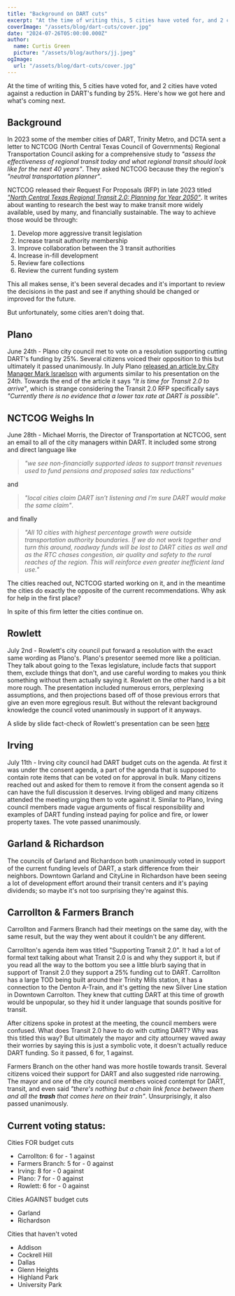 ```yaml
---
title: "Background on DART cuts"
excerpt: "At the time of writing this, 5 cities have voted for, and 2 cities have voted against a reduction in DART's funding by 25%. Here's how we got here and what's coming next."
coverImage: "/assets/blog/dart-cuts/cover.jpg"
date: "2024-07-26T05:00:00.000Z"
author:
  name: Curtis Green
  picture: "/assets/blog/authors/jj.jpeg"
ogImage:
  url: "/assets/blog/dart-cuts/cover.jpg"
---
```


At the time of writing this, 5 cities have voted for, and 2 cities have voted against a reduction in DART's funding by 25%. Here's how we got here and what's coming next.

## Background
In 2023 some of the member cities of DART, Trinity Metro, and DCTA sent a letter to NCTCOG (North Central Texas Council of Governments) Regional Transportation Council asking for a comprehensive study to *"assess the effectiveness of regional transit today and what regional transit should look like for the next 40 years"*. They asked NCTCOG because they the region's *"neutral transportation planner"*.

NCTCOG released their Request For Proposals (RFP) in late 2023 titled [*"North Central Texas Regional Transit 2.0: Planning for Year 2050"*](https://www.nctcog.org/getmedia/89832cd2-9626-44c8-bb9b-d868febce6f0/RFP-_Regional-Transit-2-0-FINAL.pdf). It writes about wanting to research the best way to make transit more widely available, used by many, and financially sustainable. The way to achieve those would be through:

1. Develop more aggressive transit legislation
2. Increase transit authority membership
3. Improve collaboration between the 3 transit authorities
4. Increase in-fill development
5. Review fare collections
6. Review the current funding system

This all makes sense, it's been several decades and it's important to review the decisions in the past and see if anything should be changed or improved for the future.

But unfortunately, some cities aren't doing that.

## Plano
June 24th - Plano city council met to vote on a resolution supporting cutting DART's funding by 25%. Several citizens voiced their opposition to this but ultimately it passed unanimously. In July Plano [released an article by City Manager Mark Israelson](https://content.civicplus.com/api/assets/617e7bce-3680-45d8-bb90-0351d2241441) with arguments similar to his presentation on the 24th. Towards the end of the article it says *"It is time for Transit 2.0 to arrive*", which is strange considering the Transit 2.0 RFP specifically says *"Currently there is no evidence that a lower tax rate at DART is possible"*.

## NCTCOG Weighs In
June 28th - Michael Morris, the Director of Transportation at NCTCOG, sent an email to all of the city managers within DART. It included some strong and direct language like


> *"we see non-financially supported ideas to support transit revenues used to fund pensions and proposed sales tax reductions"*

and 

> *"local cities claim DART isn’t listening and I’m sure DART would make the same claim"*.

and finally

> *"All 10 cities with highest percentage growth were outside transportation authority boundaries.  If we do not work together and turn this around, roadway funds will be lost to DART cities as well and as the RTC chases congestion, air quality and safety to the rural reaches of the region. This will reinforce even greater inefficient land use."*

The cities reached out, NCTCOG started working on it, and in the meantime the cities do exactly the opposite of the current recommendations. Why ask for help in the first place?

In spite of this firm letter the cities continue on.

## Rowlett
July 2nd - Rowlett's city council put forward a resolution with the exact same wording as Plano's. Plano's presentor seemed more like a politician. They talk about going to the Texas legislature, include facts that support them, exclude things that don't, and use careful wording to makes you think something without them actually saying it. Rowlett on the other hand is a bit more rough. The presentation included numerous errors, perplexing assumptions, and then projections based off of those previous errors that give an even more egregious result. But without the relevant background knowledge the council voted unanimously in support of it anyways.

A slide by slide fact-check of Rowlett's presentation can be seen [here](https://docs.google.com/presentation/d/1GKMZaz76c3Sck3ZZscDksqYOR-HvFt7lSw7mv2DeDCg)

## Irving
July 11th - Irving city council had DART budget cuts on the agenda. At first it was under the consent agenda, a part of the agenda that is supposed to contain rote items that can be voted on for approval in bulk. Many citizens reached out and asked for them to remove it from the consent agenda so it can have the full discussion it deserves. Irving obliged and many citizens attended the meeting urging them to vote against it. Similar to Plano, Irving council members made vague arguments of fiscal responsibility and examples of DART funding instead paying for police and fire, or lower property taxes. The vote passed unanimously.

## Garland & Richardson
The councils of Garland and Richardson both unanimously voted in support of the current funding levels of DART, a stark difference from their neighbors. Downtown Garland and CityLine in Richardson have been seeing a lot of development effort around their transit centers and it's paying dividends; so maybe it's not too surprising they're against this.

## Carrollton & Farmers Branch
Carrollton and Farmers Branch had their meetings on the same day, with the same result, but the way they went about it couldn't be any different. 

Carrollton's agenda item was titled "Supporting Transit 2.0". It had a lot of formal text talking about what Transit 2.0 is and why they support it, but if you read all the way to the bottom you see a little blurb saying that in support of Transit 2.0 they support a 25% funding cut to DART. Carrollton has a large TOD being built around their Trinity Mills station, it has a connection to the Denton A-Train, and it's getting the new Silver Line station in Downtown Carrolton. They knew that cutting DART at this time of growth would be unpopular, so they hid it under language that sounds positive for transit.

After citizens spoke in protest at the meeting, the council members were confused. What does Transit 2.0 have to do with cutting DART? Why was this titled this way? But ultimately the mayor and city attourney waved away their worries by saying this is just a symbolic vote, it doesn't actually reduce DART funding. So it passed, 6 for, 1 against.

Farmers Branch on the other hand was more hostile towards transit. Several citizens voiced their support for DART and also suggested ride narrowing. The mayor and one of the city council members voiced contempt for DART, transit, and even said *"there's nothing but a chain link fence between them and all the **trash** that comes here on their train"*. Unsurprisingly, it also passed unanimously.


## Current voting status:

Cities FOR budget cuts
- Carrollton: 6 for - 1 against
- Farmers Branch: 5 for - 0 against
- Irving: 8 for - 0 against
- Plano: 7 for - 0 against
- Rowlett: 6 for - 0 against

Cities AGAINST budget cuts
- Garland
- Richardson

Cities that haven't voted
- Addison
- Cockrell Hill
- Dallas
- Glenn Heights
- Highland Park
- University Park